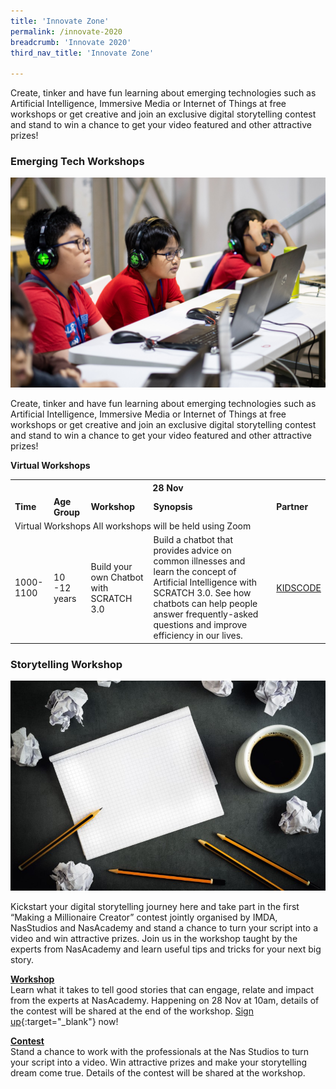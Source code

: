 ```yaml
---
title: 'Innovate Zone'
permalink: /innovate-2020
breadcrumb: 'Innovate 2020'
third_nav_title: 'Innovate Zone'

---
```


Create, tinker and have fun learning about emerging technologies such as Artificial Intelligence, Immersive Media or Internet of Things at free workshops or get creative and join an exclusive digital storytelling contest and stand to win a chance to get your video featured and other attractive prizes! 


### **Emerging Tech Workshops**

![1](/images/innovate/Workshop.jpg)

Create, tinker and have fun learning about emerging technologies such as Artificial Intelligence, Immersive Media or Internet of Things at free workshops or get creative and join an exclusive digital storytelling contest and stand to win a chance to get your video featured and other attractive prizes! 

**Virtual Workshops**

<table>
  <tr>
    <th colspan="5"><b>28 Nov</b></th>
  </tr>
  <tr>
    <td><b>Time</b></td>
    <td><b>Age Group</b></td>
    <td><b>Workshop</b></td>
    <td><b>Synopsis</b></td>
    <td><b>Partner</b></td>
  </tr>
  <tr>
    <td colspan="5">Virtual Workshops All workshops will be held using Zoom</td>
  <tr>
    <td>1000-1100</td>
    <td>10 -12 years</td>
    <td>Build your own Chatbot with SCRATCH 3.0</td>
  <td>Build a chatbot that provides advice on common illnesses and learn the concept of Artificial Intelligence with SCRATCH 3.0. See how chatbots can help people answer frequently-asked questions and improve efficiency in our lives.</td>
  <td><a href="http://www.kidscode.sg/" target="_blank">KIDSCODE</a></td>
  </tr>
  </table>


### **Storytelling Workshop**

![2](/images/innovate/Storytelling.jpg)

Kickstart your digital storytelling journey here and take part in the first “Making a Millionaire Creator”  contest jointly organised by IMDA, NasStudios and NasAcademy and stand a chance to turn your script into a video and win attractive prizes. Join us in the workshop taught by the experts from NasAcademy and learn useful tips and tricks for your next big story.

<u><b>Workshop</b></u><br>
Learn what it takes to tell good stories that can engage, relate and impact from the experts at NasAcademy. Happening on 28 Nov at 10am, details of the contest will be shared at the end of the workshop. [Sign up](https://www.google.com){:target="_blank"} now!

<u><b>Contest</b></u><br>
Stand a chance to work with the professionals at the Nas Studios to turn your script into a video. Win attractive prizes and make your storytelling dream come true. Details of the contest will be shared at the workshop.

